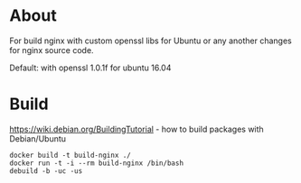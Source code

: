 # About
For build nginx with custom openssl libs for Ubuntu or any another changes for nginx source code.

Default: with openssl 1.0.1f for ubuntu 16.04

# Build

https://wiki.debian.org/BuildingTutorial - how to build packages with Debian/Ubuntu

```
docker build -t build-nginx ./
docker run -t -i --rm build-nginx /bin/bash
debuild -b -uc -us
```

